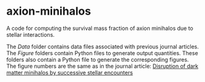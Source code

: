 # axion-minihalos
A code for computing the survival mass fraction of axion minihalos due to stellar interactions.

The _Data_ folder contains data files associated with previous journal articles. The _Figure_ folders contain Python files to generate output quantities. These folders also contain a Python file to generate the corresponding figures. The figure numbers are the same as in the journal article: [Disruption of dark matter minihalos by successive stellar encounters](https://journals.aps.org/prd/abstract/10.1103/PhysRevD.109.123035)
